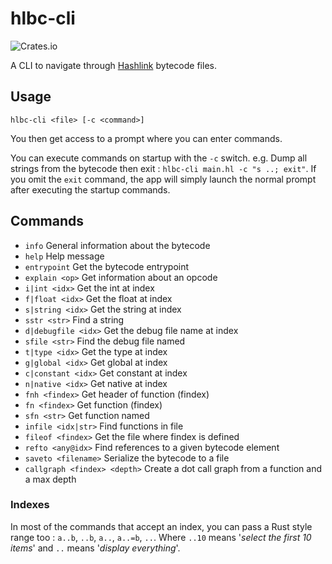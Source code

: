 # hlbc-cli

![Crates.io](https://img.shields.io/crates/v/hlbc-cli?label=hlbc-cli)

A CLI to navigate through [Hashlink](https://hashlink.haxe.org/) bytecode files.

## Usage

`hlbc-cli <file> [-c <command>]`

You then get access to a prompt where you can enter commands.

You can execute commands on startup with the `-c` switch.
e.g. Dump all strings from the bytecode then exit : `hlbc-cli main.hl -c "s ..; exit"`.
If you omit the `exit` command, the app will simply launch the normal prompt after executing the startup commands.

## Commands

- `info` General information about the bytecode
- `help` Help message
- `entrypoint` Get the bytecode entrypoint
- `explain <op>` Get information about an opcode
- `i|int <idx>` Get the int at index
- `f|float <idx>` Get the float at index
- `s|string <idx>` Get the string at index
- `sstr <str>` Find a string
- `d|debugfile <idx>` Get the debug file name at index
- `sfile <str>` Find the debug file named
- `t|type <idx>` Get the type at index
- `g|global <idx>` Get global at index
- `c|constant <idx>` Get constant at index
- `n|native <idx>` Get native at index
- `fnh <findex>` Get header of function (findex)
- `fn <findex>` Get function (findex)
- `sfn <str>` Get function named
- `infile <idx|str>` Find functions in file
- `fileof <findex>` Get the file where findex is defined
- `refto <any@idx>` Find references to a given bytecode element
- `saveto <filename>` Serialize the bytecode to a file
- `callgraph <findex> <depth>` Create a dot call graph from a function and a max depth

### Indexes

In most of the commands that accept an index, you can pass a Rust style range too : `a..b`, `..b`, `a..`, `a..=b`, `..`.
Where `..10` means '*select the first 10 items*' and `..` means '*display everything*'.
